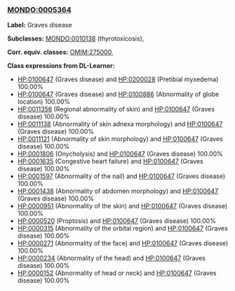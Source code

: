 
### [MONDO:0005364](http://purl.obolibrary.org/obo/MONDO_0005364)
**Label:** Graves disease

**Subclasses:** [MONDO:0010138](http://purl.obolibrary.org/obo/MONDO_0010138) (thyrotoxicosis), 

**Corr. equiv. classes:** [OMIM:275000](http://purl.obolibrary.org/obo/OMIM_275000), 

**Class expressions from DL-Learner:**

- [HP:0100647](http://purl.obolibrary.org/obo/HP_0100647) (Graves disease) and [HP:0200028](http://purl.obolibrary.org/obo/HP_0200028) (Pretibial myxedema) 100.00%
- [HP:0100647](http://purl.obolibrary.org/obo/HP_0100647) (Graves disease) and [HP:0100886](http://purl.obolibrary.org/obo/HP_0100886) (Abnormality of globe location) 100.00%
- [HP:0011356](http://purl.obolibrary.org/obo/HP_0011356) (Regional abnormality of skin) and [HP:0100647](http://purl.obolibrary.org/obo/HP_0100647) (Graves disease) 100.00%
- [HP:0011138](http://purl.obolibrary.org/obo/HP_0011138) (Abnormality of skin adnexa morphology) and [HP:0100647](http://purl.obolibrary.org/obo/HP_0100647) (Graves disease) 100.00%
- [HP:0011121](http://purl.obolibrary.org/obo/HP_0011121) (Abnormality of skin morphology) and [HP:0100647](http://purl.obolibrary.org/obo/HP_0100647) (Graves disease) 100.00%
- [HP:0001806](http://purl.obolibrary.org/obo/HP_0001806) (Onycholysis) and [HP:0100647](http://purl.obolibrary.org/obo/HP_0100647) (Graves disease) 100.00%
- [HP:0001635](http://purl.obolibrary.org/obo/HP_0001635) (Congestive heart failure) and [HP:0100647](http://purl.obolibrary.org/obo/HP_0100647) (Graves disease) 100.00%
- [HP:0001597](http://purl.obolibrary.org/obo/HP_0001597) (Abnormality of the nail) and [HP:0100647](http://purl.obolibrary.org/obo/HP_0100647) (Graves disease) 100.00%
- [HP:0001438](http://purl.obolibrary.org/obo/HP_0001438) (Abnormality of abdomen morphology) and [HP:0100647](http://purl.obolibrary.org/obo/HP_0100647) (Graves disease) 100.00%
- [HP:0000951](http://purl.obolibrary.org/obo/HP_0000951) (Abnormality of the skin) and [HP:0100647](http://purl.obolibrary.org/obo/HP_0100647) (Graves disease) 100.00%
- [HP:0000520](http://purl.obolibrary.org/obo/HP_0000520) (Proptosis) and [HP:0100647](http://purl.obolibrary.org/obo/HP_0100647) (Graves disease) 100.00%
- [HP:0000315](http://purl.obolibrary.org/obo/HP_0000315) (Abnormality of the orbital region) and [HP:0100647](http://purl.obolibrary.org/obo/HP_0100647) (Graves disease) 100.00%
- [HP:0000271](http://purl.obolibrary.org/obo/HP_0000271) (Abnormality of the face) and [HP:0100647](http://purl.obolibrary.org/obo/HP_0100647) (Graves disease) 100.00%
- [HP:0000234](http://purl.obolibrary.org/obo/HP_0000234) (Abnormality of the head) and [HP:0100647](http://purl.obolibrary.org/obo/HP_0100647) (Graves disease) 100.00%
- [HP:0000152](http://purl.obolibrary.org/obo/HP_0000152) (Abnormality of head or neck) and [HP:0100647](http://purl.obolibrary.org/obo/HP_0100647) (Graves disease) 100.00%


